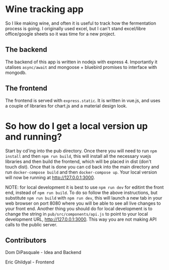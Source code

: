 # Wine tracking app

So I like making wine, and often it is useful to
track how the fermentation process is going. I
originally used excel, but I can't stand
excel/libre office/google sheets so it was time
for a new project.

## The backend

The backend of this app is written in nodejs with express 4.
Importantly it utalises `async/await` and mongoose + bluebird promises
to interface with mongodb.

## The frontend

The frontend is served with `express.static`. It is written in vue.js,
and uses a couple of libraries for chart.js and a material design look.

# So how do I get a local version up and running?

Start by cd'ing into the pub directory. Once there you will need to run
`npm install` and then `npm run build`, this will install all the necessary
vuejs libraries and then build the frontend, which will be placed in dist
(don't touch dist). Once that is done you can cd back into the main directory
and run `docker-compose build` and then `docker-compose up`. Your local version
will now be running at http://127.0.0.1:3000.

NOTE: for local development it is best to use `npm run dev` for editint the front
end, instead of `npm run build`. To do so follow the above instructions, but substitute
`npm run build` with `npm run dev`, this will launch a new tab in your web browser on
port 8080 where you will be able to see all live changes to your front end. Another thing
you should do for local development is to change the string in `pub/src/components/api.js`
to point to your local development URL, http://127.0.0.1:3000. This way you are not
making API calls to the public server.

## Contributors

Dom DiPasquale - Idea and Backend

Eric Ghildyal - Frontend
